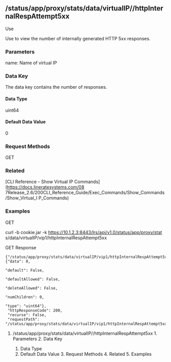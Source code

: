 ## /status/app/proxy/stats/data/virtualIP/<name>/httpInternalRespAttempt5xx

Use

Use to view the number of internally generated HTTP 5xx responses.

### Parameters

name: Name of virtual IP

### Data Key

The data key contains the number of responses.

#### Data Type

uint64

#### Default Data Value

0

### Request Methods

GET

### Related

[CLI Reference - Show Virtual IP Commands](https://docs.lineratesystems.com/08
7Release_2.6/200CLI_Reference_Guide/Exec_Commands/Show_Commands/Show_Virtual_I
P_Commands)

### Examples

GET

curl -b cookie.jar -k https://10.1.2.3:8443/lrs/api/v1.0/status/app/proxy/stat
s/data/virtualIP/vip1/httpInternalRespAttempt5xx

GET Response

    
    {"/status/app/proxy/stats/data/virtualIP/vip1/httpInternalRespAttempt5xx": {"data": 0,
                                                                                   "default": False,
                                                                                   "defaultAllowed": False,
                                                                                   "deleteAllowed": False,
                                                                                   "numChildren": 0,
                                                                                   "type": "uint64"},
     "httpResponseCode": 200,
     "recurse": False,
     "requestPath": "/status/app/proxy/stats/data/virtualIP/vip1/httpInternalRespAttempt5xx"}
    

  1. /status/app/proxy/stats/data/virtualIP/<name>/httpInternalRespAttempt5xx
    1. Parameters
    2. Data Key
      1. Data Type
      2. Default Data Value
    3. Request Methods
    4. Related
    5. Examples

